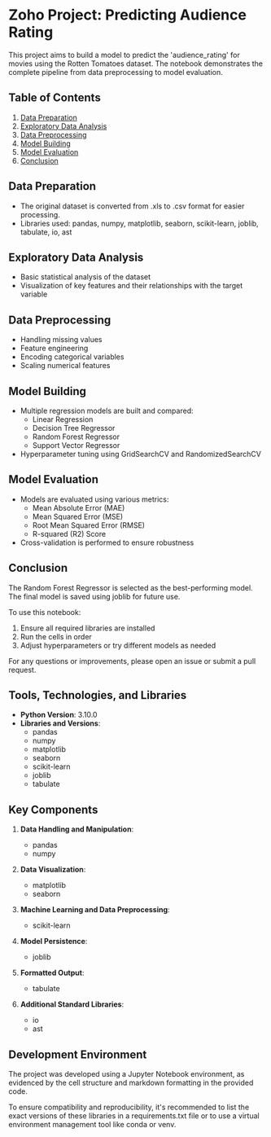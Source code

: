 # Zoho Project: Predicting Audience Rating

This project aims to build a model to predict the 'audience_rating' for movies using the Rotten Tomatoes dataset. The notebook demonstrates the complete pipeline from data preprocessing to model evaluation.

## Table of Contents

1. [Data Preparation](#data-preparation)
2. [Exploratory Data Analysis](#exploratory-data-analysis)
3. [Data Preprocessing](#data-preprocessing)
4. [Model Building](#model-building)
5. [Model Evaluation](#model-evaluation)
6. [Conclusion](#conclusion)

## Data Preparation

- The original dataset is converted from .xls to .csv format for easier processing.
- Libraries used: pandas, numpy, matplotlib, seaborn, scikit-learn, joblib, tabulate, io, ast

## Exploratory Data Analysis

- Basic statistical analysis of the dataset
- Visualization of key features and their relationships with the target variable

## Data Preprocessing

- Handling missing values
- Feature engineering
- Encoding categorical variables
- Scaling numerical features

## Model Building

- Multiple regression models are built and compared:
  - Linear Regression
  - Decision Tree Regressor
  - Random Forest Regressor
  - Support Vector Regressor
- Hyperparameter tuning using GridSearchCV and RandomizedSearchCV

## Model Evaluation

- Models are evaluated using various metrics:
  - Mean Absolute Error (MAE)
  - Mean Squared Error (MSE)
  - Root Mean Squared Error (RMSE)
  - R-squared (R2) Score
- Cross-validation is performed to ensure robustness

## Conclusion

The Random Forest Regressor is selected as the best-performing model. The final model is saved using joblib for future use.

To use this notebook:

1. Ensure all required libraries are installed
2. Run the cells in order
3. Adjust hyperparameters or try different models as needed

For any questions or improvements, please open an issue or submit a pull request.

## Tools, Technologies, and Libraries

- **Python Version**: 3.10.0
- **Libraries and Versions**:
  - pandas
  - numpy
  - matplotlib
  - seaborn
  - scikit-learn
  - joblib
  - tabulate

## Key Components

1. **Data Handling and Manipulation**:
   - pandas
   - numpy

2. **Data Visualization**:
   - matplotlib
   - seaborn

3. **Machine Learning and Data Preprocessing**:
   - scikit-learn

4. **Model Persistence**:
   - joblib

5. **Formatted Output**:
   - tabulate

6. **Additional Standard Libraries**:
   - io
   - ast

## Development Environment

The project was developed using a Jupyter Notebook environment, as evidenced by the cell structure and markdown formatting in the provided code.

To ensure compatibility and reproducibility, it's recommended to list the exact versions of these libraries in a requirements.txt file or to use a virtual environment management tool like conda or venv.

